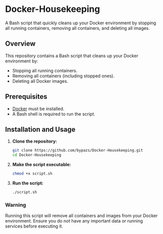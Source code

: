 # Docker-Housekeeping
A Bash script that quickly cleans up your Docker environment by stopping all running containers, removing all containers, and deleting all images.

## Overview
This repository contains a Bash script that cleans up your Docker environment by:
- Stopping all running containers.
- Removing all containers (including stopped ones).
- Deleting all Docker images.

## Prerequisites
- [Docker](https://www.docker.com/) must be installed.
- A Bash shell is required to run the script.

## Installation and Usage
1. **Clone the repository:**
   ```bash
   git clone https://github.com/bypazs/Docker-Housekeeping.git
   cd Docker-Housekeeping
   ```
2. **Make the script executable:**
   ```bash
   chmod +x script.sh
   ```
3. **Run the script:**
   ```bash
   ./script.sh
   ```
### Warning
Running this script will remove all containers and images from your Docker environment. Ensure you do not have any important data or running services before executing it.
